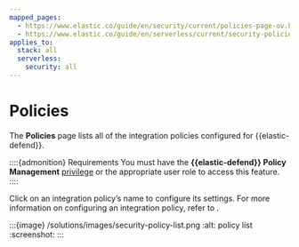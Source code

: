 ```yaml
---
mapped_pages:
  - https://www.elastic.co/guide/en/security/current/policies-page-ov.html
  - https://www.elastic.co/guide/en/serverless/current/security-policies-page.html
applies_to:
  stack: all
  serverless:
    security: all
---
```


# Policies


The **Policies** page lists all of the integration policies configured for {{elastic-defend}}.

::::{admonition} Requirements
You must have the **{{elastic-defend}} Policy Management** [privilege](/solutions/security/configure-elastic-defend/elastic-defend-feature-privileges.md) or the appropriate user role to access this feature.
::::

Click on an integration policy’s name to configure its settings. For more information on configuring an integration policy, refer to [](/solutions/security/configure-elastic-defend/configure-an-integration-policy-for-elastic-defend.md).

:::{image} /solutions/images/security-policy-list.png
:alt: policy list
:screenshot:
:::
